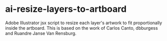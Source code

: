 # ai-resize-layers-to-artboard
Adobe Illustrator jsx script to resize each layer's artwork to fit proportionally inside the artboard. This is based on the work of Carlos Canto, dbburgess and Ruandre Janse Van Rensburg. 
